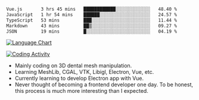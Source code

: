<!--START_SECTION:waka-->

```txt
Vue.js       3 hrs 45 mins   ████████████░░░░░░░░░░░░░   48.40 %
JavaScript   1 hr 54 mins    ██████░░░░░░░░░░░░░░░░░░░   24.57 %
TypeScript   53 mins         ███░░░░░░░░░░░░░░░░░░░░░░   11.44 %
Markdown     43 mins         ██▒░░░░░░░░░░░░░░░░░░░░░░   09.27 %
JSON         19 mins         █░░░░░░░░░░░░░░░░░░░░░░░░   04.19 %
```

<!--END_SECTION:waka-->

<!--START_SECTION:waka_lang_chart_svg-->
[![Language Chart](https://wakatime.com/share/@DYPro_MIKE/13ed6aa1-fa8f-42b5-8fa7-97c58e94375f.svg)](https://wakatime.com)
<!--END_SECTION:waka_lang_chart_svg-->

<!--START_SECTION:waka_coding_activity_svg-->
[![Coding Activity](https://wakatime.com/share/@DYPro_MIKE/2224f81a-edc4-46bb-b59e-25de5147ed15.svg)](https://wakatime.com)
<!--END_SECTION:waka_coding_activity_svg-->

<!--
**0x11111111/0x11111111** is a ✨ _special_ ✨ repository because its `README.md` (this file) appears on your GitHub profile.

Here are some ideas to get you started:

- 🔭 I’m currently working on ...
- 🌱 I’m currently learning ...
- 👯 I’m looking to collaborate on ...
- 🤔 I’m looking for help with ...
- 💬 Ask me about ...
- 📫 How to reach me: ...
- 😄 Pronouns: ...
- ⚡ Fun fact: ...
-->
- Mainly coding on 3D dental mesh manipulation.
- Learning MeshLib, CGAL, VTK, Libigl, Electron, Vue, etc.
- Currently learning to develop Electron app with Vue.
- Never thought of becoming a frontend developer one day. To be honest, this process is much more interesting than I expected.
